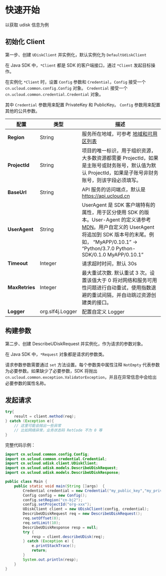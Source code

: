 # 快速开始

以获取 udisk 信息为例

## 初始化 Client

第一步、创建 `UDiskClient` 并实例化，默认实例化为 `DefaultUdiskClient`

在 Java SDK 中，`*Client` 都是 SDK 的客户端接口，通过 `*Client` 发起目标操作。

在实例化 `*Client` 时，设置 `Config` 参数和 `Credential`，`Config` 接受一个 `cn.ucloud.common.config.Config` 对象。 `Credential` 接受一个 `cn.ucloud.common.credential.Credential` 对象。

其中 `Credential` 参数用来配置 PrivateKey 和 PublicKey。 `Config` 参数用来配置其他的公共参数。

| 配置            | 类型 | 描述                                                         |
| --------------- | ---- | ------------------------------------------------------------ |
| **Region**      | String  | 服务所在地域，可参考 [地域和可用区列表](https://docs.ucloud.cn/api/summary/regionlist) |
| **ProjectId**   | String  | 项目的唯一标识，用于组织资源，大多数资源都需要 ProjectId，如果是主账号或财务账号，默认值为默认 ProjectId，如果是子账号非财务账号，则该字段必须填写。 |
| **BaseUrl**     | String  | API 服务的访问端点，默认是 https://api.ucloud.cn |
| **UserAgent**   | String  | UserAgent 是 SDK 客户端特有的属性，用于区分使用 SDK 的版本。User-Agent 的定义请参考 [MDN](https://developer.mozilla.org/en-US/docs/Web/HTTP/Headers/User-Agent)。用户自定义的 UserAgent 将追加到 SDK 版本号的末尾。例如， “MyAPP/0.10.1” -> “Python/3.7.0 Python-SDK/0.1.0 MyAPP/0.10.1” |
| **Timeout**     | Integer  | 请求超时时间，默认 30s                               |
| **MaxRetries**  | Integer  | 最大重试次数. 默认重试 3 次。设置该值大于 0 将对网络和服务可用性问题进行自动重试，使用指数退避的重试间隔，并自动跳过资源创建类的接口。 |
| **Logger**    | org.slf4j.Logger  | 配置自定义 Logger           |

## 构建参数

第二步、创建 DescribeUDiskRequest 并实例化，作为请求的参数对象。

在 Java SDK 中，`*Request` 对象都是请求的参数类。

请求参数参数需要通过 `set` 方法设置。每个参数类中属性注释 `NotEmpty` 代表参数为必要参数。如果缺少了必要参数，SDK 将抛出 `cn.ucloud.common.exception.ValidatorException`，并且在异常信息中会给出必要参数的属性名称。

## 发起请求

```java
try{
    result = client.method(req);
} catch (Exception e){
    // 这里可能会抛出一些异常
    // 比如网络异常，业务状态码 RetCode 不为 0 等
}
```

完整代码示例：

```java
import cn.ucloud.common.config.Config;
import cn.ucloud.common.credential.Credential;
import cn.ucloud.udisk.client.UDiskClient;
import cn.ucloud.udisk.models.DescribeUDiskRequest;
import cn.ucloud.udisk.models.DescribeUDiskResponse;

public class Main {
    public static void main(String []args)  {
        Credential credential = new Credential("my_public_key","my_private_key");
        Config config = new Config();
        config.setRegion("cn-bj2");
        config.setProjectId("org-xxx");
        UDiskClient client = new UDiskClient(config, credential);
        DescribeUDiskRequest req = new DescribeUDiskRequest();
        req.setOffset(0);
        req.setLimit(10);
        DescribeUDiskResponse resp = null;
        try {
            resp = client.describeUDisk(req);
        } catch (Exception e) {
            e.printStackTrace();
            return;
        }
        System.out.println(resp);
    }
}
```


